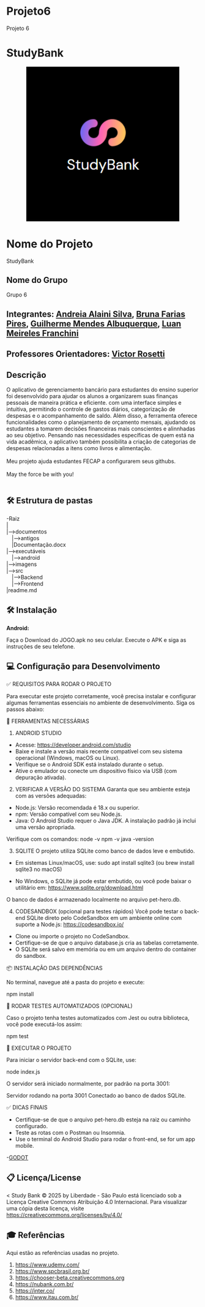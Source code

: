 # Projeto6
Projeto 6


# StudyBank

<p align="center">
  <img src="imagens/Captura de tela 2025-03-22 152033.png" alt="Descrição da imagem" width="400">
</p>

# Nome do Projeto

StudyBank

## Nome do Grupo

Grupo 6

## Integrantes: <a href="https://www.linkedin.com/in/andreia-alaini-854a88208/">Andreia Alaini Silva</a>, <a href="https://www.linkedin.com/in/bruna-farias-727a27277/">Bruna Farias Pires</a>, <a href="https://www.linkedin.com/in/guilherme-mendes-albuquerque-6a50b330a/">Guilherme Mendes Albuquerque</a>, <a href="https://www.linkedin.com/in/luan-m-132452142/">Luan Meireles Franchini</a>

## Professores Orientadores: <a href="https://www.linkedin.com/in/victorbarq/">Victor Rosetti</a>

## Descrição


O aplicativo de gerenciamento bancário para estudantes do ensino superior foi desenvolvido para ajudar os alunos a organizarem suas finanças pessoais de maneira prática e eficiente. com uma interface simples e intuitiva, permitindo o controle de gastos diários, categorização de despesas e o acompanhamento de saldo. Além disso, a ferramenta oferece funcionalidades como o planejamento de orçamento mensais, ajudando os estudantes a tomarem decisões financeiras mais conscientes e alinnhadas ao seu objetivo.
Pensando nas necessidades específicas de quem está na vida acadêmica, o aplicativo também possibilita a criação de categorias de despesas relacionadas a itens como livros e alimentação.
<br><br>
Meu projeto ajuda estudantes FECAP a configurarem seus githubs.
<br><br>
May the force be with you!
<br><br>

## 🛠 Estrutura de pastas

-Raiz<br>
|<br>
|-->documentos<br>
  &emsp;|-->antigos<br>
  &emsp;|Documentação.docx<br>
|-->executáveis<br>
  &emsp;|-->android<br>
|-->imagens<br>
|-->src<br>
  &emsp;|-->Backend<br>
  &emsp;|-->Frontend<br>
|readme.md<br>

## 🛠 Instalação

<b>Android:</b>

Faça o Download do JOGO.apk no seu celular.
Execute o APK e siga as instruções de seu telefone.

</b>


## 💻 Configuração para Desenvolvimento

✅ REQUISITOS PARA RODAR O PROJETO

Para executar este projeto corretamente, você precisa instalar e configurar algumas ferramentas essenciais no ambiente de desenvolvimento. Siga os passos abaixo:

🧰 FERRAMENTAS NECESSÁRIAS

1. ANDROID STUDIO
- Acesse: https://developer.android.com/studio
- Baixe e instale a versão mais recente compatível com seu sistema operacional (Windows, macOS ou Linux).
- Verifique se o Android SDK está instalado durante o setup.
- Ative o emulador ou conecte um dispositivo físico via USB (com depuração ativada).

2. VERIFICAR A VERSÃO DO SISTEMA
Garanta que seu ambiente esteja com as versões adequadas:
- Node.js: Versão recomendada é 18.x ou superior.
- npm: Versão compatível com seu Node.js.
- Java: O Android Studio requer o Java JDK. A instalação padrão já inclui uma versão apropriada.

Verifique com os comandos:
  node -v
  npm -v
  java -version

3. SQLITE
O projeto utiliza SQLite como banco de dados leve e embutido.

- Em sistemas Linux/macOS, use:
  sudo apt install sqlite3  (ou brew install sqlite3 no macOS)

- No Windows, o SQLite já pode estar embutido, ou você pode baixar o utilitário em: https://www.sqlite.org/download.html

O banco de dados é armazenado localmente no arquivo pet-hero.db.

4. CODESANDBOX (opcional para testes rápidos)
Você pode testar o back-end SQLite direto pelo CodeSandbox em um ambiente online com suporte a Node.js:
https://codesandbox.io/

- Clone ou importe o projeto no CodeSandbox.
- Certifique-se de que o arquivo database.js cria as tabelas corretamente.
- O SQLite será salvo em memória ou em um arquivo dentro do container do sandbox.

📦 INSTALAÇÃO DAS DEPENDÊNCIAS

No terminal, navegue até a pasta do projeto e execute:

  npm install

🧪 RODAR TESTES AUTOMATIZADOS (OPCIONAL)

Caso o projeto tenha testes automatizados com Jest ou outra biblioteca, você pode executá-los assim:

  npm test

🚀 EXECUTAR O PROJETO

Para iniciar o servidor back-end com o SQLite, use:

  node index.js

O servidor será iniciado normalmente, por padrão na porta 3001:

Servidor rodando na porta 3001
Conectado ao banco de dados SQLite.

✅ DICAS FINAIS

- Certifique-se de que o arquivo pet-hero.db esteja na raiz ou caminho configurado.
- Teste as rotas com o Postman ou Insomnia.
- Use o terminal do Android Studio para rodar o front-end, se for um app mobile.


-<a href="https://godotengine.org/download">GODOT</a>


## 📋 Licença/License
<<font style="vertical-align: inherit;"><font style="vertical-align: inherit;">
    Study Bank © 2025 by Liberdade - São Paulo está licenciado sob a Licença Creative Commons Atribuição 4.0 Internacional. Para visualizar uma cópia desta licença, visite https://creativecommons.org/licenses/by/4.0/
</font>
## 🎓 Referências

Aqui estão as referências usadas no projeto.

1. <https://www.udemy.com/>
2. <https://www.spcbrasil.org.br/>
3. <https://chooser-beta.creativecommons.org>
4. <https://nubank.com.br/>
5. <https://inter.co/>
6. <https://www.itau.com.br/>
